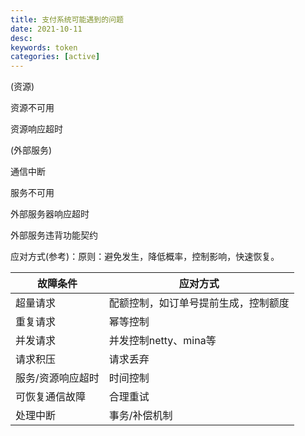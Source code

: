 ```yaml
---
title: 支付系统可能遇到的问题
date: 2021-10-11
desc:
keywords: token
categories: [active]
---
```

(资源)

资源不可用

资源响应超时

(外部服务)

通信中断

服务不可用

外部服务器响应超时

外部服务违背功能契约

应对方式(参考)：原则：避免发生，降低概率，控制影响，快速恢复。

|  故障条件   | 应对方式  |
|  ----  | ----  |
| 超量请求  | 配额控制，如订单号提前生成，控制额度 |
| 重复请求  | 幂等控制 |
| 并发请求  | 并发控制netty、mina等 |
| 请求积压  | 请求丢弃 |
| 服务/资源响应超时  | 时间控制 |
| 可恢复通信故障  | 合理重试 |
| 处理中断  | 事务/补偿机制 |
